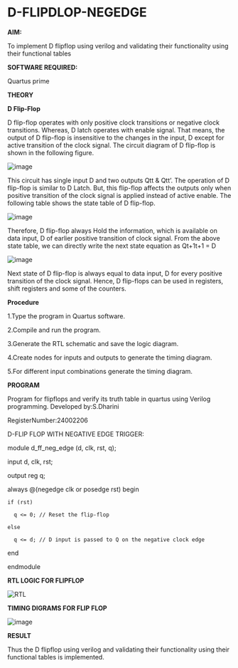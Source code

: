 # D-FLIPDLOP-NEGEDGE

**AIM:**

To implement  D flipflop using verilog and validating their functionality using their functional tables

**SOFTWARE REQUIRED:**

Quartus prime

**THEORY**

**D Flip-Flop**

D flip-flop operates with only positive clock transitions or negative clock transitions. Whereas, D latch operates with enable signal. That means, the output of D flip-flop is insensitive to the changes in the input, D except for active transition of the clock signal. The circuit diagram of D flip-flop is shown in the following figure.

![image](https://github.com/naavaneetha/D-FLIPDLOP-NEGEDGE/assets/154305477/48c81fe8-bc3f-40e7-95e2-519fc155ad51)

This circuit has single input D and two outputs Qtt & Qtt’. The operation of D flip-flop is similar to D Latch. But, this flip-flop affects the outputs only when positive transition of the clock signal is applied instead of active enable. The following table shows the state table of D flip-flop.

![image](https://github.com/naavaneetha/D-FLIPDLOP-NEGEDGE/assets/154305477/e5f3fda7-68ec-4a3a-a0a4-cf6f9cc4ab55)

Therefore, D flip-flop always Hold the information, which is available on data input, D of earlier positive transition of clock signal. From the above state table, we can directly write the next state equation as Qt+1t+1 = D

![image](https://github.com/naavaneetha/D-FLIPDLOP-NEGEDGE/assets/154305477/8592c0d8-2917-4142-91b9-d6c30dd891d2)

Next state of D flip-flop is always equal to data input, D for every positive transition of the clock signal. Hence, D flip-flops can be used in registers, shift registers and some of the counters.

**Procedure**

1.Type the program in Quartus software.

2.Compile and run the program.

3.Generate the RTL schematic and save the logic diagram.

4.Create nodes for inputs and outputs to generate the timing diagram.

5.For different input combinations generate the timing diagram.

**PROGRAM**

 Program for flipflops and verify its truth table in quartus using Verilog programming.
 Developed by:S.Dharini
 
 RegisterNumber:24002206

 D-FLIP FLOP WITH NEGATIVE EDGE TRIGGER:

module d_ff_neg_edge (d, clk, rst, q);

  input d, clk, rst;
  
  output reg q;

  
  always @(negedge clk or posedge rst) begin
  
    if (rst)
    
      q <= 0; // Reset the flip-flop
   
    else
    
      q <= d; // D input is passed to Q on the negative clock edge
  
  end

endmodule


**RTL LOGIC FOR FLIPFLOP**

![RTL](https://github.com/user-attachments/assets/5900c832-2bc8-4f8b-bd8c-e31ad5904214)

**TIMING DIGRAMS FOR FLIP FLOP**

![image](https://github.com/user-attachments/assets/a093bc55-d08b-4122-93e1-d1bcc9e4ec6d)



**RESULT**

Thus the  D flipflop using verilog and validating their functionality using their functional tables is implemented.

